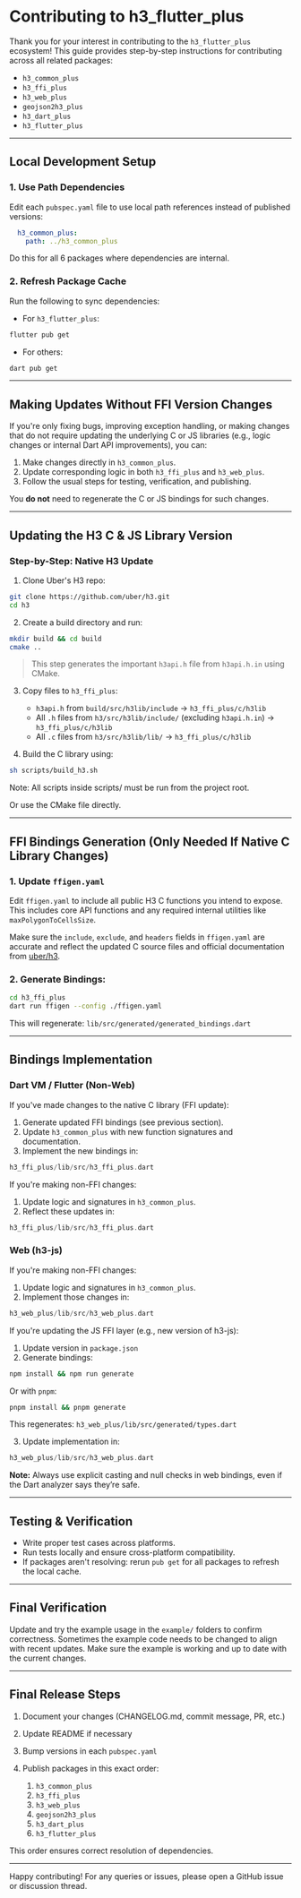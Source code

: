 # Contributing to h3\_flutter\_plus

Thank you for your interest in contributing to the `h3_flutter_plus` ecosystem!
This guide provides step-by-step instructions for contributing across all related packages:

* `h3_common_plus`
* `h3_ffi_plus`
* `h3_web_plus`
* `geojson2h3_plus`
* `h3_dart_plus`
* `h3_flutter_plus`

---

## Local Development Setup

### 1. Use Path Dependencies

Edit each `pubspec.yaml` file to use local path references instead of published versions:

```yaml
  h3_common_plus:
    path: ../h3_common_plus
```

Do this for all 6 packages where dependencies are internal.

### 2. Refresh Package Cache

Run the following to sync dependencies:

* For `h3_flutter_plus`:

```bash
flutter pub get
```

* For others:

```bash
dart pub get
```

---

## Making Updates Without FFI Version Changes

If you're only fixing bugs, improving exception handling, or making changes that do not require updating the underlying C or JS libraries (e.g., logic changes or internal Dart API improvements), you can:

1. Make changes directly in `h3_common_plus`.
2. Update corresponding logic in both `h3_ffi_plus` and `h3_web_plus`.
3. Follow the usual steps for testing, verification, and publishing.

You **do not** need to regenerate the C or JS bindings for such changes.

---

## Updating the H3 C & JS Library Version

### Step-by-Step: Native H3 Update

1. Clone Uber's H3 repo:

```bash
git clone https://github.com/uber/h3.git
cd h3
```

2. Create a build directory and run:

```bash
mkdir build && cd build
cmake ..
```

> This step generates the important `h3api.h` file from `h3api.h.in` using CMake.

3. Copy files to `h3_ffi_plus`:

   * `h3api.h` from `build/src/h3lib/include` → `h3_ffi_plus/c/h3lib`
   * All `.h` files from `h3/src/h3lib/include/` (excluding `h3api.h.in`) → `h3_ffi_plus/c/h3lib`
   * All `.c` files from `h3/src/h3lib/lib/` → `h3_ffi_plus/c/h3lib`

4. Build the C library using:

```bash
sh scripts/build_h3.sh
```

Note: All scripts inside scripts/ must be run from the project root.

Or use the CMake file directly.

---

## FFI Bindings Generation (Only Needed If Native C Library Changes)

### 1. Update `ffigen.yaml`

Edit `ffigen.yaml` to include all public H3 C functions you intend to expose.
This includes core API functions and any required internal utilities like `maxPolygonToCellsSize`.

Make sure the `include`, `exclude`, and `headers` fields in `ffigen.yaml` are accurate and reflect the updated C source files and official documentation from [uber/h3](https://h3geo.org/docs/).


### 2. Generate Bindings:

```bash
cd h3_ffi_plus
dart run ffigen --config ./ffigen.yaml
```

This will regenerate: `lib/src/generated/generated_bindings.dart`

---

## Bindings Implementation

### Dart VM / Flutter (Non-Web)

If you've made changes to the native C library (FFI update):

1. Generate updated FFI bindings (see previous section).
2. Update `h3_common_plus` with new function signatures and documentation.
3. Implement the new bindings in:

```dart
h3_ffi_plus/lib/src/h3_ffi_plus.dart
```

If you're making non-FFI changes:

1. Update logic and signatures in `h3_common_plus`.
2. Reflect these updates in:

```dart
h3_ffi_plus/lib/src/h3_ffi_plus.dart
```

### Web (h3-js)

If you're making non-FFI changes:

1. Update logic and signatures in `h3_common_plus`.
2. Implement those changes in:

```dart
h3_web_plus/lib/src/h3_web_plus.dart
```

If you're updating the JS FFI layer (e.g., new version of h3-js):

1. Update version in `package.json`
2. Generate bindings:

```bash
npm install && npm run generate
```

Or with `pnpm`:

```bash
pnpm install && pnpm generate
```

This regenerates: `h3_web_plus/lib/src/generated/types.dart`

3. Update implementation in:

```dart
h3_web_plus/lib/src/h3_web_plus.dart
```

**Note:** Always use explicit casting and null checks in web bindings, even if the Dart analyzer says they’re safe.

---

## Testing & Verification

* Write proper test cases across platforms.
* Run tests locally and ensure cross-platform compatibility.
* If packages aren't resolving: rerun `pub get` for all packages to refresh the local cache.

---

## Final Verification

Update and try the example usage in the `example/` folders to confirm correctness. Sometimes the example code needs to be changed to align with recent updates. Make sure the example is working and up to date with the current changes.

---

## Final Release Steps

1. Document your changes (CHANGELOG.md, commit message, PR, etc.)
2. Update README if necessary
3. Bump versions in each `pubspec.yaml`
4. Publish packages in this exact order:

   1. `h3_common_plus`
   2. `h3_ffi_plus`
   3. `h3_web_plus`
   4. `geojson2h3_plus`
   5. `h3_dart_plus`
   6. `h3_flutter_plus`

This order ensures correct resolution of dependencies.

---

Happy contributing!
For any queries or issues, please open a GitHub issue or discussion thread.
